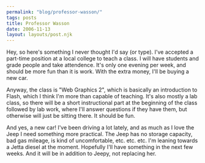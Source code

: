 ```yaml
---
permalink: "blog/professor-wasson/"
tags: posts
title: Professor Wasson
date: 2006-11-13
layout: layouts/post.njk
---
```


Hey, so here's something I never thought I'd say (or type). I've accepted a part-time position at a local college to teach a class. I will have students and grade people and take attendence. It's only one evening per week, and should be more fun than it is work. With the extra money, I'll be buying a new car.

Anyway, the class is "Web Graphics 2", which is basically an introduction to Flash, which I think I'm more than capable of teaching. It's also mostly a lab class, so there will be a short instructional part at the beginning of the class followed by lab work, where I'll answer questions if they have them, but otherwise will just be sitting there. It should be fun.

And yes, a new car! I've been driving a lot lately, and as much as I love the Jeep I need something more practical. The Jeep has no storage capacity, bad gas mileage, is kind of uncomfortable, etc. etc. etc. I'm leaning towards a Jetta diesel at the moment. Hopefully I'll have something in the next few weeks. And it will be in addition to Jeepy, not replacing her.